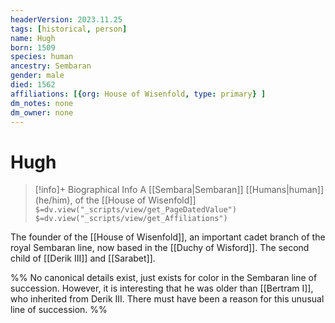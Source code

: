 ```yaml
---
headerVersion: 2023.11.25
tags: [historical, person]
name: Hugh
born: 1509
species: human
ancestry: Sembaran
gender: male
died: 1562
affiliations: [{org: House of Wisenfold, type: primary} ]
dm_notes: none
dm_owner: none
---
```

# Hugh
>[!info]+ Biographical Info
> A [[Sembara|Sembaran]] [[Humans|human]] (he/him), of the [[House of Wisenfold]]
> `$=dv.view("_scripts/view/get_PageDatedValue")`
> `$=dv.view("_scripts/view/get_Affiliations")`

The founder of the [[House of Wisenfold]], an important cadet branch of the royal Sembaran line, now based in the [[Duchy of Wisford]]. The second child of [[Derik III]] and [[Sarabet]].

%% 
No canonical details exist, just exists for color in the Sembaran line of succession. However, it is interesting that he was older than [[Bertram I]], who inherited from Derik III. There must have been a reason for this unusual line of succession.
%%